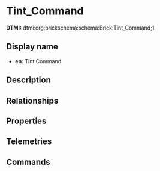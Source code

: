 # Tint_Command
**DTMI:** dtmi:org:brickschema:schema:Brick:Tint_Command;1
## Display name
- **en:** Tint Command
## Description
## Relationships
## Properties
## Telemetries
## Commands
